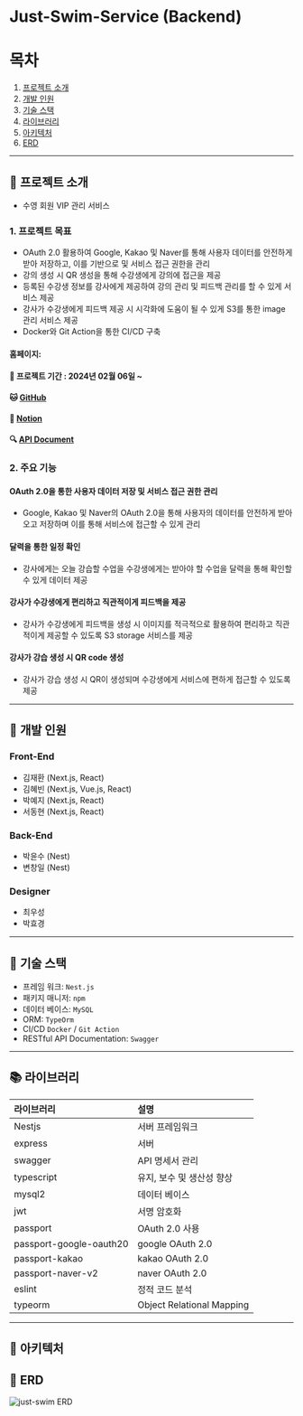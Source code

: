 # Just-Swim-Service (Backend)

# 목차

1. [프로젝트 소개](#loudspeaker-프로젝트-소개)
2. [개발 인원](#office-개발-인원)
3. [기술 스택](#wrench-기술-스택)
4. [라이브러리](#books-라이브러리)
5. [아키텍처](#pushpin-아키텍처)
6. [ERD](#bank-erd)

---

## :loudspeaker: 프로젝트 소개

- 수영 회원 VIP 관리 서비스

### 1. 프로젝트 목표

- OAuth 2.0 활용하여 Google, Kakao 및 Naver를 통해 사용자 데이터를 안전하게 받아 저장하고, 이를 기반으로 및 서비스 접근 권한을 관리
- 강의 생성 시 QR 생성을 통해 수강생에게 강의에 접근을 제공
- 등록된 수강생 정보를 강사에게 제공하여 강의 관리 및 피드백 관리를 할 수 있게 서비스 제공
- 강사가 수강생에게 피드백 제공 시 시각화에 도움이 될 수 있게 S3를 통한 image 관리 서비스 제공
- Docker와 Git Action을 통한 CI/CD 구축

#### 홈페이지:

#### :calendar: 프로젝트 기간 : 2024년 02월 06일 ~

#### :cat: [GitHub](https://github.com/Just-Swim-service)

#### :scroll: [Notion](https://burly-fridge-a81.notion.site/JUST-SWIM-3d5f114e691345e6b842a7c0e6e9dd3e?pvs=4)

#### :mag: [API Document](http://3.38.162.80/swagger)

### 2. 주요 기능

#### OAuth 2.0을 통한 사용자 데이터 저장 및 서비스 접근 권한 관리

- Google, Kakao 및 Naver의 OAuth 2.0을 통해 사용자의 데이터를 안전하게 받아오고 저장하며 이를 통해 서비스에 접근할 수 있게 관리

#### 달력을 통한 일정 확인

- 강사에게는 오늘 강습할 수업을 수강생에게는 받아야 할 수업을 달력을 통해 확인할 수 있게 데이터 제공

#### 강사가 수강생에게 편리하고 직관적이게 피드백을 제공

- 강사가 수강생에게 피드백을 생성 시 이미지를 적극적으로 활용하여 편리하고 직관적이게 제공할 수 있도록 S3 storage 서비스를 제공

#### 강사가 강습 생성 시 QR code 생성

- 강사가 강습 생성 시 QR이 생성되며 수강생에게 서비스에 편하게 접근할 수 있도록 제공

---

## :office: 개발 인원

### Front-End

- 김재환 (Next.js, React)
- 김혜빈 (Next.js, Vue.js, React)
- 박예지 (Next.js, React)
- 서동현 (Next.js, React)

### Back-End

- 박윤수 (Nest)
- 변창일 (Nest)

### Designer

- 최우성
- 박효경

---

## :wrench: 기술 스택

- 프레임 워크: <code>Nest.js</code>
- 패키지 매니저: <code>npm</code>
- 데이터 베이스: <code>MySQL</code>
- ORM: <code>TypeOrm</code>
- CI/CD <code>Docker</code> / <code>Git Action</code>
- RESTful API Documentation: <code>Swagger</code>

---

## :books: 라이브러리

| 라이브러리              | 설명                      |
| :---------------------- | :------------------------ |
| Nestjs                  | 서버 프레임워크           |
| express                 | 서버                      |
| swagger                 | API 명세서 관리           |
| typescript              | 유지, 보수 및 생산성 향상 |
| mysql2                  | 데이터 베이스             |
| jwt                     | 서명 암호화               |
| passport                | OAuth 2.0 사용            |
| passport-google-oauth20 | google OAuth 2.0          |
| passport-kakao          | kakao OAuth 2.0           |
| passport-naver-v2       | naver OAuth 2.0           |
| eslint                  | 정적 코드 분석            |
| typeorm                 | Object Relational Mapping |

---

## :pushpin: 아키텍처

## :bank: ERD

![just-swim ERD](https://file.notion.so/f/f/aa8571ff-db5c-4c63-a227-0bac038f37bc/2c0cd728-7bb0-42a0-b2f7-1f2e67f67a2a/drawSQL-image-export-2024-04-22.png?table=block&id=a196341e-b2e8-4d5d-83c4-5b2cbd316cf7&spaceId=aa8571ff-db5c-4c63-a227-0bac038f37bc&expirationTimestamp=1735776000000&signature=tkZQvuQbqLVv0mlZWAwleMiBkp2Sb9V7qCMrkVqntqI&downloadName=drawSQL-image-export-2024-04-22.png)
